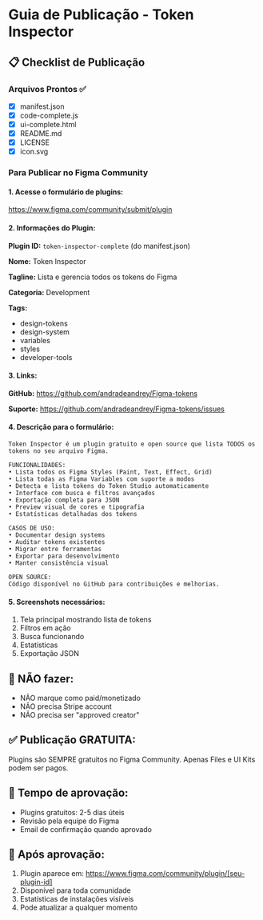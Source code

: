 # Guia de Publicação - Token Inspector

## 📋 Checklist de Publicação

### Arquivos Prontos ✅
- [x] manifest.json
- [x] code-complete.js  
- [x] ui-complete.html
- [x] README.md
- [x] LICENSE
- [x] icon.svg

### Para Publicar no Figma Community

#### 1. Acesse o formulário de plugins:
https://www.figma.com/community/submit/plugin

#### 2. Informações do Plugin:

**Plugin ID:** `token-inspector-complete` (do manifest.json)

**Nome:** Token Inspector

**Tagline:** Lista e gerencia todos os tokens do Figma

**Categoria:** Development

**Tags:** 
- design-tokens
- design-system
- variables
- styles
- developer-tools

#### 3. Links:

**GitHub:** https://github.com/andradeandrey/Figma-tokens

**Suporte:** https://github.com/andradeandrey/Figma-tokens/issues

#### 4. Descrição para o formulário:

```
Token Inspector é um plugin gratuito e open source que lista TODOS os tokens no seu arquivo Figma.

FUNCIONALIDADES:
• Lista todos os Figma Styles (Paint, Text, Effect, Grid)
• Lista todas as Figma Variables com suporte a modos
• Detecta e lista tokens do Token Studio automaticamente
• Interface com busca e filtros avançados
• Exportação completa para JSON
• Preview visual de cores e tipografia
• Estatísticas detalhadas dos tokens

CASOS DE USO:
• Documentar design systems
• Auditar tokens existentes
• Migrar entre ferramentas
• Exportar para desenvolvimento
• Manter consistência visual

OPEN SOURCE:
Código disponível no GitHub para contribuições e melhorias.
```

#### 5. Screenshots necessários:

1. Tela principal mostrando lista de tokens
2. Filtros em ação
3. Busca funcionando
4. Estatísticas
5. Exportação JSON

## 🚫 NÃO fazer:

- NÃO marque como paid/monetizado
- NÃO precisa Stripe account
- NÃO precisa ser "approved creator"

## ✅ Publicação GRATUITA:

Plugins são SEMPRE gratuitos no Figma Community. Apenas Files e UI Kits podem ser pagos.

## 📅 Tempo de aprovação:

- Plugins gratuitos: 2-5 dias úteis
- Revisão pela equipe do Figma
- Email de confirmação quando aprovado

## 🎯 Após aprovação:

1. Plugin aparece em: https://www.figma.com/community/plugin/[seu-plugin-id]
2. Disponível para toda comunidade
3. Estatísticas de instalações visíveis
4. Pode atualizar a qualquer momento